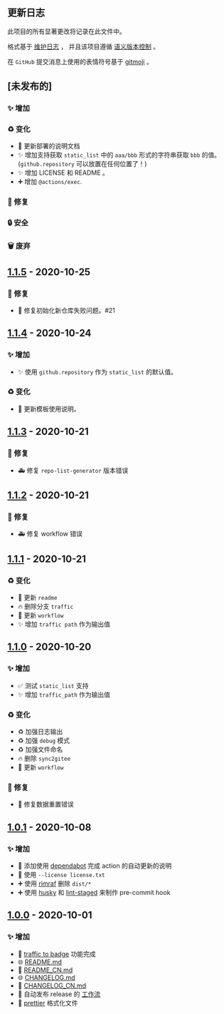 ## 更新日志

此项目的所有显著更改将记录在此文件中。

格式基于 [维护日志](https://keepachangelog.com/zh-CN/1.0.0/) ，
并且该项目遵循 [语义版本控制](https://semver.org/spec/v2.0.0.html) 。

在 `GitHub` 提交消息上使用的表情符号基于 [gitmoji](https://gitmoji.carloscuesta.me/) 。

## [未发布的]

### ✨ 增加

### ♻️ 变化

- 📝 更新部署的说明文档
- ✨ 增加支持获取 `static_list` 中的 `aaa/bbb` 形式的字符串获取 `bbb` 的值。(`github.repository` 可以放置在任何位置了！)
- ✨ 增加 LICENSE 和 README 。
- ➕ 增加 `@actions/exec`.

### 🐛 修复

### 🔒 安全

### 🗑 废弃

## [1.1.5] - 2020-10-25

### 🐛 修复

- 🐛 修复初始化新仓库失败问题。#21

## [1.1.4] - 2020-10-24

### ✨ 增加

- ✨ 使用 `github.repository` 作为 `static_list` 的默认值。

### ♻️ 变化

- 📝 更新模板使用说明。

## [1.1.3] - 2020-10-21

### 🐛 修复

- 🚑 修复 `repo-list-generator` 版本错误

## [1.1.2] - 2020-10-21

### 🐛 修复

- 🚑 修复 workflow 错误

## [1.1.1] - 2020-10-21

### ♻️ 变化

- 📝 更新 `readme`
- 🔥 删除分支 `traffic`
- 💚 更新 `workflow`
- ✨ 增加 `traffic path` 作为输出值

## [1.1.0] - 2020-10-20

### ✨ 增加

- ✅ 测试 `static_list` 支持
- ✨ 增加 `traffic_path` 作为输出值

### ♻️ 变化

- ♻️ 加强日志输出
- ♻️ 加强 `debug` 模式
- ♻️ 加强文件命名
- 🔥 删除 `sync2gitee`
- 💚 更新 `workflow`

### 🐛 修复

- 🐛 修复数据重置错误

## [1.0.1] - 2020-10-08

### ✨ 增加

- 💬 添加使用 [dependabot](./.github/dependabot.yml) 完成 action 的自动更新的说明
- 📄 使用 `--license license.txt`
- ➕ 使用 [rimraf](https://github.com/isaacs/rimraf) 删除 `dist/*`
- ➕ 使用 [husky](https://github.com/typicode/husky) 和 [lint-staged](https://github.com/okonet/lint-stage) 来制作 pre-commit hook

## [1.0.0] - 2020-10-01

### ✨ 增加

- 🎉 [traffic to badge](https://github.com/marketplace/actions/traffic-to-badge) 功能完成
- 🌐 [README.md](./README.md)
- 📝 [README_CN.md](./README_CN.md)
- 🌐 [CHANGELOG.md](./CHANGELOG.md)
- 📝 [CHANGELOG_CN.md](./CHANGELOG_CN.md)
- 👷 自动发布 release 的 [工作流](./.github/workflows/autoRelease.yml)
- 👷 [prettier](./.prettierrc.json) 格式化文件

[unreleased]: https://github.com/olivierlacan/keep-a-changelog/compare/v1.1.5...HEAD
[1.1.5]: https://github.com/olivierlacan/keep-a-changelog/compare/v1.1.5
[1.1.4]: https://github.com/olivierlacan/keep-a-changelog/compare/v1.1.4
[1.1.3]: https://github.com/olivierlacan/keep-a-changelog/compare/v1.1.3
[1.1.2]: https://github.com/olivierlacan/keep-a-changelog/compare/v1.1.2
[1.1.1]: https://github.com/olivierlacan/keep-a-changelog/compare/v1.1.1
[1.1.0]: https://github.com/olivierlacan/keep-a-changelog/compare/v1.1.0
[1.0.1]: https://github.com/olivierlacan/keep-a-changelog/compare/v1.0.1
[1.0.0]: https://github.com/mindsers/changelog-reader-action/compare/v1.0.0
